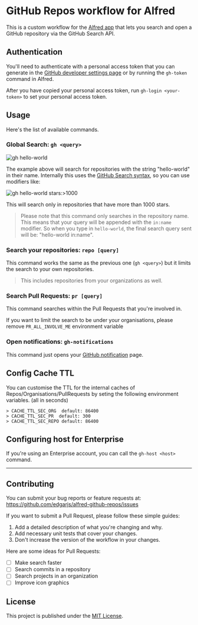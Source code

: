 # GitHub Repos workflow for Alfred

This is a custom workflow for the [Alfred app][alfred-app] that lets you search and open a GitHub repository via the GitHub Search API.

## Authentication

You'll need to authenticate with a personal access token that you can generate in the [GitHub developer settings page][personal-access-token] or by running the `gh-token` command in Alfred.

After you have copied your personal access token, run `gh-login <your-token>` to set your personal access token.

## Usage

Here's the list of available commands.

### Global Search: `gh <query>`

![gh hello-world](docs/gh-hello-world.png)

The example above will search for repositories with the string "hello-world" in their name. Internally this uses the [GitHub Search syntax][github-search], so you can use modifiers like:

![gh hello-world stars:>1000](docs/gh-hello-world-stars-1000.png)

This will search only in repositories that have more than 1000 stars.

> Please note that this command only searches in the repository name. This means that your query will be appended with the `in:name` modifier. So when you type in `hello-world`, the final search query sent will be: "hello-world in:name".

### Search your repositories: `repo [query]`

This command works the same as the previous one (`gh <query>`) but it limits the search to your own repositories.

> This includes repositories from your organizations as well.

### Search Pull Requests: `pr [query]`

This command searches within the Pull Requests that you're involved in.

If you want to limit the search to be under your organisations, please remove `PR_ALL_INVOLVE_ME` environment variable

### Open notifications: `gh-notifications`

This command just opens your [GitHub notification][notifications-page] page.

## Config Cache TTL

You can customise the TTL for the internal caches of Repos/Organisations/PullRequests by seting the following
environment variables. (all in seconds)

```
> CACHE_TTL_SEC_ORG  default: 86400
> CACHE_TTL_SEC_PR  default: 300
> CACHE_TTL_SEC_REPO default: 86400
```


## Configuring host for Enterprise

If you're using an Enterprise account, you can call the `gh-host <host>` command.

---

## Contributing

You can submit your bug reports or feature requests at:
https://github.com/edgarjs/alfred-github-repos/issues

If you want to submit a Pull Request, please follow these simple guides:

1. Add a detailed description of what you're changing and why.
2. Add necessary unit tests that cover your changes.
3. Don't increase the version of the workflow in your changes.

Here are some ideas for Pull Requests:

- [ ] Make search faster
- [ ] Search commits in a repository
- [ ] Search projects in an organization
- [ ] Improve icon graphics

## License

This project is published under the [MIT License](LICENSE.md).

[alfred-app]: https://www.alfredapp.com/
[github-search]: https://docs.github.com/en/free-pro-team@latest/github/searching-for-information-on-github/searching-on-github
[download-packal]: https://www.packal.org/workflow/github-repos
[download-releases]: https://github.com/edgarjs/alfred-github-repos/releases
[personal-access-token]: https://github.com/settings/tokens/new?description=Github%20Repos%20Alfred%20workflow&scopes=repo
[pulls-page]: https://github.com/pulls
[notifications-page]: https://github.com/notifications
[alfred-env-vars]: https://www.alfredapp.com/help/workflows/script-environment-variables/
